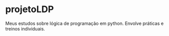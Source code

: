 # projetoLDP
Meus estudos sobre lógica de programação em python.
Envolve práticas e treinos individuais.
